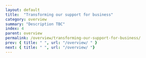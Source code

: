 ```yaml
---
layout: default
title:  "Transforming our support for business"
category: overview
summary: "Description TBC"
index: 4
parent: overview
permalink: /overview/transforming-our-support-for-business/
prev: { title: " ", url: "/overview/ " }
next: { title: " ", url: "/overview/ "}
---
```



